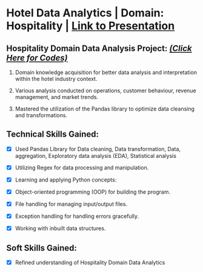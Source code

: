 # Hotel Data Analytics | Domain: Hospitality | [Link to Presentation](https://codebasics.io/challenge/codebasics-resume-project-challenge)

## Hospitality Domain Data Analysis Project: [_(Click Here for Codes)_](https://github.com/chandreshgithub1/Hotel-Data-Analytics-on-Python/blob/main/Atliq%20Hotel%20Data%20Analysis.ipynb)

1. Domain knowledge acquisition for better data analysis and interpretation within the hotel industry context. 

2. Various analysis conducted on operations, customer behaviour, revenue management, and market trends. 

3. Mastered the utilization of the Pandas library to optimize data cleansing and transformations. 

## Technical Skills Gained: 

- [x] Used Pandas Library for Data cleaning, Data transformation, Data, aggregation, Exploratory data analysis (EDA), Statistical analysis 

- [x] Utilizing Regex for data processing and manipulation. 

- [x] Learning and applying Python concepts: 

- [x] Object-oriented programming (OOP) for building the program. 

- [x] File handling for managing input/output files. 

- [x] Exception handling for handling errors gracefully. 

- [x] Working with inbuilt data structures. 

## Soft Skills Gained: 

- [x] Refined understanding of Hospitality Domain Data Analytics 
